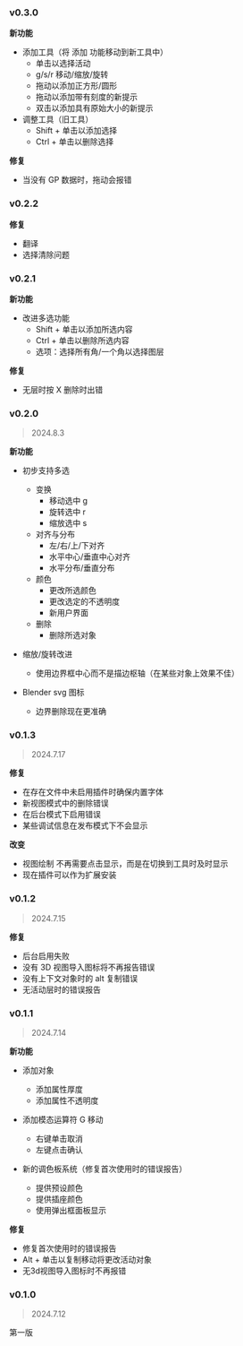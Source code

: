 ### v0.3.0

**新功能**

+ 添加工具（将 添加 功能移动到新工具中）
    + 单击以选择活动
    + g/s/r 移动/缩放/旋转
    + 拖动以添加正方形/圆形
    + 拖动以添加带有刻度的新提示
    + 双击以添加具有原始大小的新提示
+ 调整工具（旧工具）
    + Shift + 单击以添加选择
    + Ctrl + 单击以删除选择

**修复**

+ 当没有 GP 数据时，拖动会报错

### v0.2.2

**修复**

+ 翻译
+ 选择清除问题

### v0.2.1

**新功能**

+ 改进多选功能
    + Shift + 单击以添加所选内容
    + Ctrl + 单击以删除所选内容
    + 选项：选择所有角/一个角以选择图层

**修复**

+ 无层时按 X 删除时出错

### v0.2.0

> 2024.8.3

**新功能**

+ 初步支持多选
    + 变换
        + 移动选中 g
        + 旋转选中 r
        + 缩放选中 s
    + 对齐与分布
        + 左/右/上/下对齐
        + 水平中心/垂直中心对齐
        + 水平分布/垂直分布
    + 颜色
        + 更改所选颜色
        + 更改选定的不透明度
        + 新用户界面
    + 删除
        + 删除所选对象

+ 缩放/旋转改进
    + 使用边界框中心而不是描边枢轴（在某些对象上效果不佳）

+ Blender svg 图标
    + 边界删除现在更准确

### v0.1.3

> 2024.7.17

**修复**

+ 在存在文件中未启用插件时确保内置字体
+ 新视图模式中的删除错误
+ 在后台模式下启用错误
+ 某些调试信息在发布模式下不会显示

**改变**

+ 视图绘制 不再需要点击显示，而是在切换到工具时及时显示
+ 现在插件可以作为扩展安装

### v0.1.2

> 2024.7.15

**修复**

+ 后台启用失败
+ 没有 3D 视图导入图标将不再报告错误
+ 没有上下文对象时的 alt 复制错误
+ 无活动层时的错误报告

### v0.1.1

> 2024.7.14

**新功能**

+ 添加对象
    + 添加属性厚度
    + 添加属性不透明度

+ 添加模态运算符 G 移动
    + 右键单击取消
    + 左键点击确认

+ 新的调色板系统（修复首次使用时的错误报告）
    + 提供预设颜色
    + 提供插座颜色
    + 使用弹出框面板显示

**修复**

+ 修复首次使用时的错误报告
+ Alt + 单击以复制移动将更改活动对象
+ 无3d视图导入图标时不再报错

### v0.1.0

> 2024.7.12

第一版
